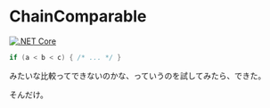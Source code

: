 # ChainComparable

[![.NET Core](https://github.com/aetos382/ChainComparable/workflows/.NET%20Core/badge.svg)](https://github.com/aetos382/ChainComparable/actions?query=workflow%3A%22.NET+Core%22)

```cs
if (a < b < c) { /* ... */ }
```

みたいな比較ってできないのかな、っていうのを試してみたら、できた。

そんだけ。
